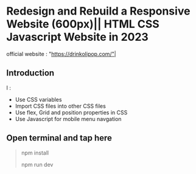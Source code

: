 
# Redesign and Rebuild a Responsive Website (600px)|| HTML CSS Javascript Website in 2023
official website : "https://drinkolipop.com/"|

## Introduction
I :
- Use CSS variables
- Import CSS files into other CSS files
- Use flex, Grid  and position properties in CSS
- Use Javascript for mobile menu navgation

Open terminal and tap here  
-------------------------------------
> npm install
>
> npm run dev


